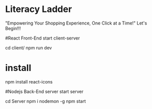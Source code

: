 # Literacy Ladder
"Empowering Your Shopping Experience, One Click at a Time!"
Let's Begin!!!

#React Front-End
start client-server

cd client/
npm run dev

# install 
npm install react-icons


#Nodejs Back-End server 
start server 

cd Server
npm i nodemon -g
npm start


